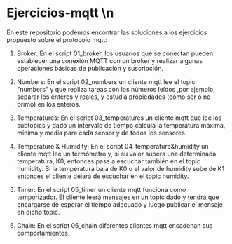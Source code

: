 # Ejercicios-mqtt \n
En este repositorio podemos encontrar las soluciones a los ejercicios propuesto sobre el protocolo mqtt:

1. Broker: En el script 01_broker, los usuarios que se conectan pueden establecer una conexión MQTT 
con un broker y realizar algunas operaciones básicas de publicación y suscripción.

2. Numbers: En el script 02_numbers un cliente mqtt lee el topic "numbers" y que realiza tareas con los
números leídos ,por ejemplo, separar los enteros y reales, y estudia propiedades (como ser o no primo) en los enteros.

3. Temperatures: En el script 03_temperatures un cliente mqtt que lee los subtopics y dado un intervalo de tiempo calcula la temperatura máxima, mínima y media para cada sensor y de todos los sensores.

4. Temperature & Humidity: En el script 04_temperature&humidity un cliente mqtt lee un
termómetro y, si su valor supera una determinada temperatura, K0, entonces pase a escuchar
también en el topic humidity. Si la temperatura baja de K0 o el valor de humidity sube de
K1 entonces el cliente dejará de escuchar en el topic humidity.

5. Timer: En el script 05_timer un cliente mqtt funciona como temporizador. El cliente leerá
mensajes en un topic dado y tendrá que encargarse de esperar el tiempo adecuado y luego publicar el 
mensaje en dicho topic.

6. Chain: En el script 06_chain diferentes clientes mqtt encadenan sus comportamientos.
